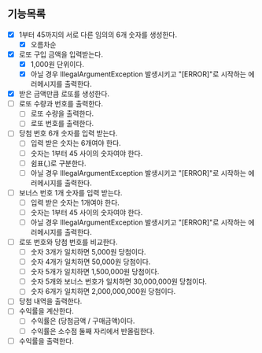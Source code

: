 ## 기능목록

- [X] 1부터 45까지의 서로 다른 임의의 6개 숫자를 생성한다.
  - [X] 오름차순
- [X] 로또 구입 금액을 입력받는다.
  - [X] 1,000원 단위이다.
  - [X] 아닐 경우 IllegalArgumentException 발생시키고 "[ERROR]"로 시작하는 에러메시지를 출력한다.
- [X] 받은 금액만큼 로또를 생성한다.
- [ ] 로또 수량과 번호를 출력한다.
    - [ ] 로또 수량을 출력한다.
    - [ ] 로또 번호를 출력한다.
- [ ] 당첨 번호 6개 숫자를 입력 받는다.
  - [ ] 입력 받은 숫자는 6개여야 한다. 
  - [ ] 숫자는 1부터 45 사이의 숫자여야 한다.
  - [ ] 쉼표(,)로 구분한다.
  - [ ] 아닐 경우 IllegalArgumentException 발생시키고 "[ERROR]"로 시작하는 에러메시지를 출력한다.
- [ ] 보너스 번호 1개 숫자를 입력 받는다.
  - [ ] 입력 받은 숫자는 1개여야 한다.
  - [ ] 숫자는 1부터 45 사이의 숫자여야 한다.
  - [ ] 아닐 경우 IllegalArgumentException 발생시키고 "[ERROR]"로 시작하는 에러메시지를 출력한다.
- [ ] 로또 번호와 당첨 번호를 비교한다.
  - [ ] 숫자 3개가 일치하면 5,000원 당첨이다.
  - [ ] 숫자 4개가 일치하면 50,000원 당첨이다.
  - [ ] 숫자 5개가 일치하면 1,500,000원 당첨이다.
  - [ ] 숫자 5개와 보너스 번호가 일치하면 30,000,000원 당첨이다.
  - [ ] 숫자 6개가 일치하면 2,000,000,000원 당첨이다.
- [ ] 당첨 내역을 출력한다.
- [ ] 수익률을 계산한다.
  - [ ] 수익률은 (당첨금액 / 구매금액)이다.
  - [ ] 수익률은 소수점 둘째 자리에서 반올림한다.
- [ ] 수익률을 출력한다.